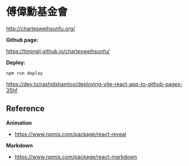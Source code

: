 # 傅偉勳基金會

http://charlesweihsunfu.org/

**Github page:**

https://timingjl.github.io/charlesweihsunfu/

**Deploy:**

```
npm run deploy
```

https://dev.to/rashidshamloo/deploying-vite-react-app-to-github-pages-35hf


## Reference

**Animation**
- https://www.npmjs.com/package/react-reveal

**Markdown**
- https://www.npmjs.com/package/react-markdown
